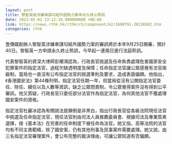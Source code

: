 ```yaml
---
layout: post
title: 黎智英就涉嫌串謀勾結外國勢力案申永久終止聆訊
date: 2023-05-02 13:12:18.000000000 +08:00
link: https://news.rthk.hk/rthk/ch/component/k2/1698791-20230502.htm
categories: rthk
---
```


壹傳媒創辦人黎智英涉嫌串謀勾結外國勢力案的審訊將於本年9月25日開審，預計40日。黎智英一方申請永久終止聆訊，今早起一連兩日進行法庭聆訊。

代表黎智英的資深大律師彭耀鴻認為，行政長官挑選及任命負責處理危害國家安全犯罪案件的指定法官，過程欠缺透明度及保障；任命指定法官讓公眾感覺有法官兩級制，當局也一直沒有公布指定法官的挑選準則及要求，造成表面偏頗。他指出，《香港國安法》第44條列明，指定法官任期一年，但當局從沒有公開指定法官委任、除任、續任以及人數等資訊，缺乏公眾問責制，令公眾覺得案件沒有得到公平審訊。他又質疑，行政長官只委任部分法官作為指定法官，為何其他法官不獲處理國安案件的資格。

指定法官杜麗冰認為有關說法是顛倒是非黑白，指出行政長官從各級法院現任法官中挑選及任命指定法官，現任法官則由司法人員推薦委員會、根據司法及專業質素選擇，按《基本法》在完善的任命制度下被任命為法官。她又指，高等法院的法官均有不同主責範疇，除了國安案，仍有其他刑事及民事案件需要處理。她又說，由三名指定法官審理案件，會公布完整的裁決理由，可讓公眾知道有否偏頗。
